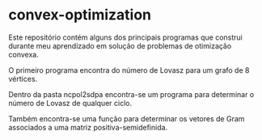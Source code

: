 # convex-optimization
Este repositório contém alguns dos principais programas que construi durante meu aprendizado em solução de problemas de otimização convexa.

O primeiro programa encontra do número de Lovasz para um grafo de 8 vértices.

Dentro da pasta ncpol2sdpa encontra-se um programa para determinar o número de Lovasz de qualquer ciclo. 

Também encontra-se uma função para determinar os vetores de Gram associados a uma matriz positiva-semidefinida.